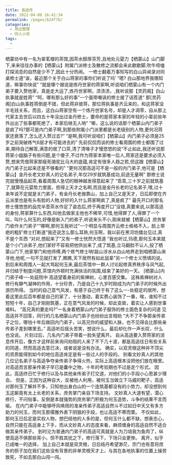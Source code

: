 ```yaml
---
title: 高适传
date: 2022-04-08 16:41:34
permalink: /pages/b24f7b/
categories:
  - 周边整理
  - 同人小说
tags:
  - 
---
```

栖蒙坊中有一名为翠茗楼的茶馆,因茶水醇厚芬芳,且地处元婴力【栖蒙山】山门脚下,来来往往办事的【栖蒙山】附属门派修士及散修之流都会来此歇歇脚,吹牛唠嗑打探消息的自然是少不了,因此十分热闹。
一修士翻着万事知写的白山异闻录对同桌修士道“诶，最近那个关于白山蒋家的事你们听说了吗’
“嗯? 白山那地界我哪知道，嘛事你快说”
“就是哪个据说是炼丹世家的蒋家啊,听说咱们栖蒙山有一个内门弟子要入赘他家，真是走大运了,炼丹世家啊，渍渍渍，,我听说那【灵药阁】白山执事就是姓蒋”
“呵，哪有那么好的事”一个面带嘲讽的修士接了话茬道“ 那[灵药阁]白山执事姓蒋倒是不错，但此蒋非彼蒋，那位蒋执事是齐云来的，和这蒋家没半毛钱关系，而且，这白山蒋家空有一个炼丹世家名号，却是人才凋零，自从那上代家主去世后以四五十年没出过金丹修士，要命的是蒋家本家的年轻的小辈前些年外出出了些事都死绝了，本家后继无人呐”
“嘶，这么说的话那个栖蒙山内门弟子是疯了吗?那可是内门弟子啊,到那些附属小门派里都是长老级别的人物,更何况蒋家还衰落了,怎么还入赘过去?”
“是啊,我可听说咱们【栖蒙山】内门弟子必须是25岁之前突破练气6层才有可能进去的”
先前侃侃而谈的修士看周围的修士都围了过来,期待自己解答,满意的珉了口茶,清了清嗓子才慢悠悠的说“不止如此,我还听说那蒋家小姐脑子有些问题,是个傻子,不过作为蒋家本家唯一后人,蒋家还是要求必须入赘,想来凭借蒋家那瘦死骆驼比马大的底蕴,肯定有很多人趋之若,但这跟【栖蒙山】内门弟子比起来还是不够看的”
“更何况那高适可不是一般的内门弟子,他可是【栖蒙山】金丹长老文妙真人的记名弟子,年仅29岁就筑基成功,前途无量啊”
那修士说完就慢慢品起茶,看着周围人急切的眼神越发得意起来了
“乖乖,三十岁之前就筑基了,就算在元婴势力里面，担得上天才之名啊,而且是金丹长老的记名弟子,嘿,过十来年说不定就是关门弟子，有金丹长老做靠山，加上自己又是天才，日后即使在齐云派里也是有头有脸的人物,好好的入什么蒋家啊疯了,真是疯了”
最先开口的那名修士慢悠悠的品完半壶茶水作足了姿态后,终于再度开口“没错,真要来说,以那高适的身份,蒋家算什么东西,叫他去做家主他也不稀罕,可惜,他得罪了人,得罪了一个叫，叫什么何玉的,好像是新入门的弟子,听说来头不小,刚来就被【栖蒙山】庶务掌门收作关门弟子”“哪啊,那何玉我听过”一个明显与周围齐云修士格格不入，脸上带疤的粗犷修士打断道“我还说怎么那么耳熟,何玉啊，我以前在黑河坊擂台见过,真不是个东西
“对对,想起来了”又有一修士恍然大悟道
“我也听过,玛德,那何玉本来就是个小门派弟子,他们家好不容易把他供出来了,成了筑基,立马翻脸不认人,投了栖蒙山门下,他家掌门和他师傅,两个练气修士呐!跋山涉水从白山地界走到咱栖蒙山来寻他,他呢,一句不见就打发了,瞧瞧,天下居然有如此鼠辈”另一个修士义愤填的说。
到后来和周围人一起大骂起何玉来,最后茶馆中一群人讨论起修真界秩序与风气起,并归结于制度问题,茶馆内外顿时充满快活的氛围,结束了美好的一天。
[栖蒙山]内门弟子峰一-处庭院中
高适望着身前的紫禅树，心里百感交集。
这株紫禅树对人修行有静气凝神的作用，十分珍贵，乃是自己十九岁时刚成为内门弟子的时候外出游历所得。
当时的自己意气风发，有感于自己终于有了这么一-处稳定的居所，想着这里此后百年都是自己的家了，十分激动，着实费心装饰了一番，唉，谁知不过短短十年，自己才刚刚筑基，正在意气风发的时候，却此变故，着实让人感到世事难料。
“高兄真的要走吗?”一名身着栖蒙山内门弟子服饰的修士面色复杂的问道
见高适并不回答，同行的几名栖蒙山内门弟子也纷纷出言相劝
“大不了不争那亲传弟子之位，哪怕十年后做回内门弟子，以高兄你的威望和人脉，也不见得会比那些亲传弟子差到哪里去。”
高适听后摇头苦笑，想说什么，最后却化作一声长叹，什么也没说。
片刻过后，几名内门弟子带着一脸失望离开。
自从高适要入赘蒋家的消息传开后，像方才这样前来询问劝阻的人来了不下几十波，都是高适往日有些关系的同道，然而高适去意已决，或者说是没有办法。
确实，以双灵根这种并不顶尖的资质能得到如今的地位高适肯定是有一些过人的手段的。
别看文妙真人的其他几位记名弟子与高适争夺亲传弟子争得火热，实际上高适根本没把他们放在眼里。
对高适而言那亲传弟子早已是囊中之物，十年的考验期也不过是走个形式。
因此，高适终日忙于修行以及与其他亲传弟子打交道，对他们的小手段小心思甚少理会。
但是，正因为这种自大，反被他人利用，被何玉当做立下马威的靶子，高适对那何玉了解并不多，只知他出身白山的一个连筑基都没有的小势力，却没想到何玉这厮竟有太上长老的关系，庶务掌门亲自下场支持。
文妙真人大道有望，潜心修行，不问俗事，反倒是本就强势的庶务掌门积极为何玉造势，斗争的结果不言而喻。
在内门弟子中能够呼风唤雨的准亲传弟子高适自然斗不过如日中天又有多方助力的何玉，而何玉那儒雅外表下阴狠的手段，也让高适不寒而栗。
不仅如此，那何玉日后定是实权人物，想巴结他的人多的是，但何玉什么都不缺，想表忠心，自然只能在高适身上下手，而从文妙真人的态度来看，麻烦缠身的高适自然不适合做其亲传弟子。
到时沦为普通内门弟子的高适可真就是人为刀俎我为鱼肉了，纵使高适不俱那些宵小，但不胜其扰之下，修行落下，下场只会更惨。
离开，似乎已成唯一的选择， 加上自己本就是双灵根，日后结丹希望渺茫，宗门也有意将庶务的担子加在我们这些没有背景的非单灵根天才上，与其在各地执事的位置上操劳致死，不如去那白山闯一闯。